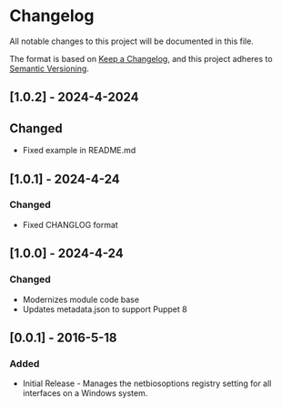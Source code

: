# Changelog

All notable changes to this project will be documented in this file.

The format is based on [Keep a Changelog](https://keepachangelog.com/en/1.1.0/),
and this project adheres to [Semantic Versioning](https://semver.org/spec/v2.0.0.html).

## [1.0.2] - 2024-4-2024

## Changed
 - Fixed example in README.md

## [1.0.1] - 2024-4-24

### Changed
 - Fixed CHANGLOG format

## [1.0.0] - 2024-4-24

### Changed
 - Modernizes module code base
 - Updates metadata.json to support Puppet 8

## [0.0.1] - 2016-5-18

### Added
 - Initial Release - Manages the netbiosoptions registry setting for all interfaces on a Windows system.
